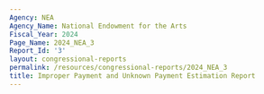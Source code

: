 ```yaml
---
Agency: NEA
Agency_Name: National Endowment for the Arts
Fiscal_Year: 2024
Page_Name: 2024_NEA_3
Report_Id: '3'
layout: congressional-reports
permalink: /resources/congressional-reports/2024_NEA_3
title: Improper Payment and Unknown Payment Estimation Report
---
```

